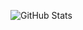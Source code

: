 ![GitHub Stats](https://github-readme-stats.vercel.app/api?username=antonoca&show_icons=true&theme=radical)
